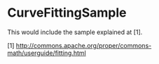 CurveFittingSample
==================

This would include the sample explained at [1].

[1] http://commons.apache.org/proper/commons-math/userguide/fitting.html
